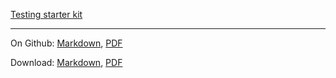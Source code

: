 
[Testing starter kit](tsk/testing-starter-kit.html ':include :type=iframe')

---

On Github: [Markdown](https://github.com/mikementor/mikementor/blob/master/slides/tsk/testing-starter-kit.md), [PDF](https://github.com/mikementor/mikementor/blob/master/slides/tsk/testing-starter-kit.pdf)

Download: [Markdown](https://raw.githubusercontent.com/mikementor/mikementor/master/slides/tsk/testing-starter-kit.md), [PDF](https://raw.githubusercontent.com/mikementor/mikementor/master/slides/tsk/testing-starter-kit.pdf)
